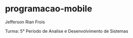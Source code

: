 # programacao-mobile

Jefferson Rian Frois

Turma: 5° Período de Analise e Desenvolvimento de Sistemas
